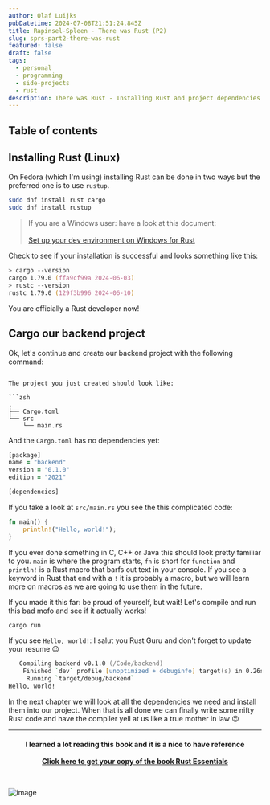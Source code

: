 ```yaml
---
author: Olaf Luijks
pubDatetime: 2024-07-08T21:51:24.845Z
title: Rapinsel-Spleen - There was Rust (P2)
slug: sprs-part2-there-was-rust
featured: false
draft: false
tags:
  - personal
  - programming
  - side-projects
  - rust
description: There was Rust - Installing Rust and project dependencies
---
```


## Table of contents

## Installing Rust (Linux)

On Fedora (which I'm using) installing Rust can be done in two ways but the preferred one is to use `rustup`.

```zsh
sudo dnf install rust cargo
sudo dnf install rustup
```

> If you are a Windows user: have a look at this document: <br><br>[Set up your dev environment on Windows for Rust](https://learn.microsoft.com/en-us/windows/dev-environment/rust/setup)

Check to see if your installation is successful and looks something like this:

```zsh
> cargo --version
cargo 1.79.0 (ffa9cf99a 2024-06-03)
> rustc --version
rustc 1.79.0 (129f3b996 2024-06-10)
```

You are officially a Rust developer now!

## Cargo our backend project

Ok, let's continue and create our backend project with the following command:

````zsh2025-06-01T19:56:29.062Z

The project you just created should look like:

```zsh
.
├── Cargo.toml
└── src
    └── main.rs
````

And the `Cargo.toml` has no dependencies yet:

```zsh
[package]
name = "backend"
version = "0.1.0"
edition = "2021"

[dependencies]
```

If you take a look at `src/main.rs` you see the this complicated code:

```rust
fn main() {
    println!("Hello, world!");
}
```

If you ever done something in C, C++ or Java this should look pretty familiar to you. `main` is where the program starts, `fn` is short for `function` and `println!` is a Rust macro that barfs out text in your console. If you see a keyword in Rust that end with a `!` it is probably a macro, but we will learn more on macros as we are going to use them in the future.

If you made it this far: be proud of yourself, but wait! Let's compile and run this bad mofo and see if it actually works!

```zsh
cargo run
```

If you see `Hello, world!`: I salut you Rust Guru and don't forget to update your resume 😉

```zsh
   Compiling backend v0.1.0 (/Code/backend)
    Finished `dev` profile [unoptimized + debuginfo] target(s) in 0.26s
     Running `target/debug/backend`
Hello, world!
```

In the next chapter we will look at all the dependencies we need and install them into our project. When that is all done we can finally write some nifty Rust code and have the compiler yell at us like a true mother in law 😉

---

<h4 style="text-align: center; padding-bottom: 26px;">
I learned a lot reading this book and it is a nice to have reference<br /><br />
  <a href="https://amzn.to/4kiPb97" target="_blank">Click here to get your copy of the book Rust Essentials</a>
</h4>

![image](@/assets/images/rust-book.jpg)
